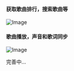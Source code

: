 

#### 获取歌曲排行，搜索歌曲等
![Image](https://github.com/myBigGod/images/blob/master/mu_home.jpg)

#### 歌曲播放，声音和歌词同步
![Image](https://github.com/myBigGod/images/blob/master/mu_main.jpg)

完善中...
